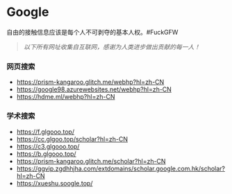 # Google
自由的接触信息应该是每个人不可剥夺的基本人权。#FuckGFW

>*以下所有网址收集自互联网，感谢为人类进步做出贡献的每一人！*

### 网页搜索
* https://prism-kangaroo.glitch.me/webhp?hl=zh-CN
* https://google98.azurewebsites.net/webhp?hl=zh-CN
* https://hdme.ml/webhp?hl=zh-CN



### 学术搜索
* https://f.glgooo.top/
* https://cc.glgoo.top/scholar?hl=zh-CN
* https://c3.glgooo.top/
* https://b.glgooo.top/
* https://prism-kangaroo.glitch.me/scholar?hl=zh-CN
* https://ggvip.zgdhhjha.com/extdomains/scholar.google.com.hk/scholar?hl=zh-CN
* https://xueshu.soogle.top/
